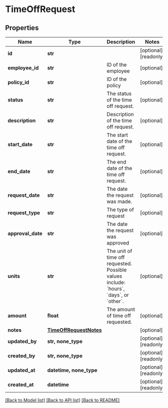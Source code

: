 # TimeOffRequest


## Properties
Name | Type | Description | Notes
------------ | ------------- | ------------- | -------------
**id** | **str** |  | [optional] [readonly] 
**employee_id** | **str** | ID of the employee | [optional] 
**policy_id** | **str** | ID of the policy | [optional] 
**status** | **str** | The status of the time off request. | [optional] 
**description** | **str** | Description of the time off request. | [optional] 
**start_date** | **str** | The start date of the time off request. | [optional] 
**end_date** | **str** | The end date of the time off request. | [optional] 
**request_date** | **str** | The date the request was made. | [optional] 
**request_type** | **str** | The type of request | [optional] 
**approval_date** | **str** | The date the request was approved | [optional] 
**units** | **str** | The unit of time off requested. Possible values include: &#x60;hours&#x60;, &#x60;days&#x60;, or &#x60;other&#x60;. | [optional] 
**amount** | **float** | The amount of time off requested. | [optional] 
**notes** | [**TimeOffRequestNotes**](TimeOffRequestNotes.md) |  | [optional] 
**updated_by** | **str, none_type** |  | [optional] [readonly] 
**created_by** | **str, none_type** |  | [optional] [readonly] 
**updated_at** | **datetime, none_type** |  | [optional] [readonly] 
**created_at** | **datetime** |  | [optional] [readonly] 

[[Back to Model list]](../../README.md#documentation-for-models) [[Back to API list]](../../README.md#documentation-for-api-endpoints) [[Back to README]](../../README.md)


